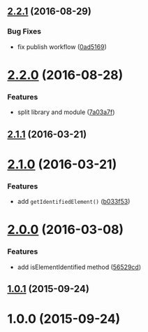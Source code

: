 <a name="2.2.1"></a>
## [2.2.1](https://github.com/fczbkk/identify-element/compare/v2.2.0...v2.2.1) (2016-08-29)


### Bug Fixes

* fix publish workflow ([0ad5169](https://github.com/fczbkk/identify-element/commit/0ad5169))



<a name="2.2.0"></a>
# [2.2.0](https://github.com/fczbkk/identify-element/compare/v2.1.1...v2.2.0) (2016-08-28)


### Features

* split library and module ([7a03a7f](https://github.com/fczbkk/identify-element/commit/7a03a7f))



<a name="2.1.1"></a>
## [2.1.1](https://github.com/fczbkk/identify-element/compare/v2.1.0...v2.1.1) (2016-03-21)




<a name="2.1.0"></a>
# [2.1.0](https://github.com/fczbkk/identify-element/compare/v2.0.0...v2.1.0) (2016-03-21)


### Features

* add `getIdentifiedElement()` ([b033f53](https://github.com/fczbkk/identify-element/commit/b033f53))



<a name="2.0.0"></a>
# [2.0.0](https://github.com/fczbkk/identify-element/compare/v1.0.1...v2.0.0) (2016-03-08)


### Features

* add isElementIdentified method ([56529cd](https://github.com/fczbkk/identify-element/commit/56529cd))



<a name="1.0.1"></a>
## [1.0.1](https://github.com/fczbkk/identify-element/compare/v1.0.0...v1.0.1) (2015-09-24)




<a name="1.0.0"></a>
# 1.0.0 (2015-09-24)




